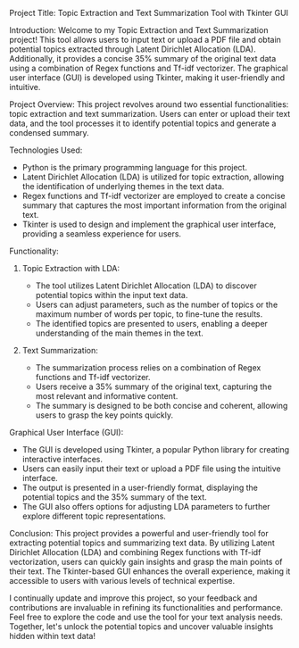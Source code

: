 Project Title: Topic Extraction and Text Summarization Tool with Tkinter GUI

Introduction:
Welcome to my Topic Extraction and Text Summarization project! This tool allows users to input text or upload a PDF file and obtain potential topics extracted through Latent Dirichlet Allocation (LDA). Additionally, it provides a concise 35% summary of the original text data using a combination of Regex functions and Tf-idf vectorizer. The graphical user interface (GUI) is developed using Tkinter, making it user-friendly and intuitive.

Project Overview:
This project revolves around two essential functionalities: topic extraction and text summarization. Users can enter or upload their text data, and the tool processes it to identify potential topics and generate a condensed summary.

Technologies Used:
- Python is the primary programming language for this project.
- Latent Dirichlet Allocation (LDA) is utilized for topic extraction, allowing the identification of underlying themes in the text data.
- Regex functions and Tf-idf vectorizer are employed to create a concise summary that captures the most important information from the original text.
- Tkinter is used to design and implement the graphical user interface, providing a seamless experience for users.

Functionality:
1. Topic Extraction with LDA:
   - The tool utilizes Latent Dirichlet Allocation (LDA) to discover potential topics within the input text data.
   - Users can adjust parameters, such as the number of topics or the maximum number of words per topic, to fine-tune the results.
   - The identified topics are presented to users, enabling a deeper understanding of the main themes in the text.

2. Text Summarization:
   - The summarization process relies on a combination of Regex functions and Tf-idf vectorizer.
   - Users receive a 35% summary of the original text, capturing the most relevant and informative content.
   - The summary is designed to be both concise and coherent, allowing users to grasp the key points quickly.

Graphical User Interface (GUI):
- The GUI is developed using Tkinter, a popular Python library for creating interactive interfaces.
- Users can easily input their text or upload a PDF file using the intuitive interface.
- The output is presented in a user-friendly format, displaying the potential topics and the 35% summary of the text.
- The GUI also offers options for adjusting LDA parameters to further explore different topic representations.

Conclusion:
This project provides a powerful and user-friendly tool for extracting potential topics and summarizing text data. By utilizing Latent Dirichlet Allocation (LDA) and combining Regex functions with Tf-idf vectorization, users can quickly gain insights and grasp the main points of their text. The Tkinter-based GUI enhances the overall experience, making it accessible to users with various levels of technical expertise.

I continually update and improve this project, so your feedback and contributions are invaluable in refining its functionalities and performance. Feel free to explore the code and use the tool for your text analysis needs. Together, let's unlock the potential topics and uncover valuable insights hidden within text data!

